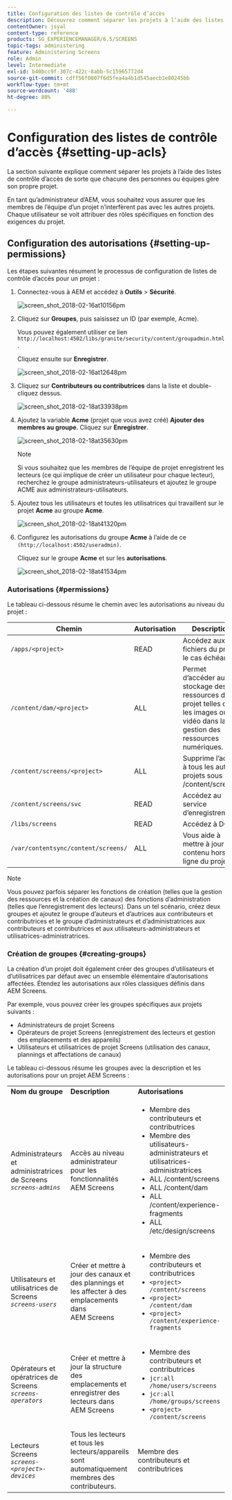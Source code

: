 ```yaml
---
title: Configuration des listes de contrôle d’accès
description: Découvrez comment séparer les projets à l’aide des listes de contrôle d’accès de sorte que chacune des personnes ou équipes gère son propre projet.
contentOwner: jsyal
content-type: reference
products: SG_EXPERIENCEMANAGER/6.5/SCREENS
topic-tags: administering
feature: Administering Screens
role: Admin
level: Intermediate
exl-id: b40bcc9f-307c-422c-8abb-5c15965772d4
source-git-commit: cdff56f0807f6d5fea4a4b1d545aecb1e80245bb
workflow-type: tm+mt
source-wordcount: '488'
ht-degree: 80%

---
```


# Configuration des listes de contrôle d’accès {#setting-up-acls}

La section suivante explique comment séparer les projets à l’aide des listes de contrôle d’accès de sorte que chacune des personnes ou équipes gère son propre projet.

En tant qu’administrateur d’AEM, vous souhaitez vous assurer que les membres de l’équipe d’un projet n’interfèrent pas avec les autres projets. Chaque utilisateur se voit attribuer des rôles spécifiques en fonction des exigences du projet.

## Configuration des autorisations {#setting-up-permissions}

Les étapes suivantes résument le processus de configuration de listes de contrôle d’accès pour un projet :

1. Connectez-vous à AEM et accédez à **Outils** > **Sécurité**.

   ![screen_shot_2018-02-16at10156pm](assets/screen_shot_2018-02-16at10156pm.png)

1. Cliquez sur **Groupes**, puis saisissez un ID (par exemple, Acme).

   Vous pouvez également utiliser ce lien `http://localhost:4502/libs/granite/security/content/groupadmin.html`.

   Cliquez ensuite sur **Enregistrer**.

   ![screen_shot_2018-02-16at12648pm](assets/screen_shot_2018-02-16at12648pm.png)

1. Cliquez sur **Contributeurs ou contributrices** dans la liste et double-cliquez dessus.

   ![screen_shot_2018-02-18at33938pm](assets/screen_shot_2018-02-18at33938pm.png)

1. Ajoutez la variable **Acme** (projet que vous avez créé) **Ajouter des membres au groupe**. Cliquez sur **Enregistrer**.

   ![screen_shot_2018-02-18at35630pm](assets/screen_shot_2018-02-18at35630pm.png)

   >[!NOTE]
   >
   >Si vous souhaitez que les membres de l’équipe de projet enregistrent les lecteurs (ce qui implique de créer un utilisateur pour chaque lecteur), recherchez le groupe administrateurs-utilisateurs et ajoutez le groupe ACME aux administrateurs-utilisateurs.

1. Ajoutez tous les utilisateurs et toutes les utilisatrices qui travaillent sur le projet **Acme** au groupe **Acme**.

   ![screen_shot_2018-02-18at41320pm](assets/screen_shot_2018-02-18at41320pm.png)

1. Configurez les autorisations du groupe **Acme** à l’aide de ce `(http://localhost:4502/useradmin)`.

   Cliquez sur le groupe **Acme** et sur les **autorisations**.

   ![screen_shot_2018-02-18at41534pm](assets/screen_shot_2018-02-18at41534pm.png)

### Autorisations {#permissions}

Le tableau ci-dessous résume le chemin avec les autorisations au niveau du projet :

| **Chemin** | **Autorisation** | **Description** |
|---|---|---|
| `/apps/<project>` | READ | Accédez aux fichiers du projet, le cas échéant. |
| `/content/dam/<project>` | ALL | Permet d’accéder au stockage des ressources du projet telles que les images ou la vidéo dans la gestion des ressources numériques. |
| `/content/screens/<project>` | ALL | Supprime l’accès à tous les autres projets sous /content/screens. |
| `/content/screens/svc` | READ | Accédez au service d’enregistrement. |
| `/libs/screens` | READ | Accédez à DCC. |
| `/var/contentsync/content/screens/` | ALL | Vous aide à mettre à jour le contenu hors ligne du projet. |

>[!NOTE]
>
>Vous pouvez parfois séparer les fonctions de création (telles que la gestion des ressources et la création de canaux) des fonctions d’administration (telles que l’enregistrement des lecteurs). Dans un tel scénario, créez deux groupes et ajoutez le groupe d’auteurs et d’autrices aux contributeurs et contributrices et le groupe d’administrateurs et d’administratrices aux contributeurs et contributrices et aux utilisateurs-administrateurs et utilisatrices-administratrices.

### Création de groupes {#creating-groups}

La création d’un projet doit également créer des groupes d’utilisateurs et d’utilisatrices par défaut avec un ensemble élémentaire d’autorisations affectées. Étendez les autorisations aux rôles classiques définis dans AEM Screens.

Par exemple, vous pouvez créer les groupes spécifiques aux projets suivants :

* Administrateurs de projet Screens
* Opérateurs de projet Screens (enregistrement des lecteurs et gestion des emplacements et des appareils)
* Utilisateurs et utilisatrices de projet Screens (utilisation des canaux, plannings et affectations de canaux)

Le tableau ci-dessous résume les groupes avec la description et les autorisations pour un projet AEM Screens :

<table>
 <tbody>
  <tr>
   <td><strong>Nom du groupe</strong></td>
   <td><strong>Description</strong></td>
   <td><strong>Autorisations</strong></td>
  </tr>
  <tr>
   <td>Administrateurs et administratrices de Screens<br /> <em><code>screens-admins</code></em></td>
   <td>Accès au niveau administrateur pour les fonctionnalités AEM Screens</td>
   <td>
    <ul>
     <li>Membre des contributeurs et contributrices</li>
     <li>Membre des utilisateurs-administrateurs et utilisatrices-administratrices</li>
     <li>ALL /content/screens</li>
     <li>ALL /content/dam</li>
     <li>ALL /content/experience-fragments</li>
     <li>ALL /etc/design/screens</li>
    </ul> </td>
  </tr>
  <tr>
   <td>Utilisateurs et utilisatrices de Screens<br /> <em><code>screens-users</code></em></td>
   <td>Créer et mettre à jour des canaux et des plannings et les affecter à des emplacements dans AEM Screens</td>
   <td>
    <ul>
     <li>Membre des contributeurs et contributrices</li>
     <li><code>&lt;project&gt; /content/screens</code></li>
     <li><code>&lt;project&gt; /content/dam</code></li>
     <li><code>&lt;project&gt; /content/experience-fragments</code></li>
    </ul> </td>
  </tr>
  <tr>
   <td>Opérateurs et opératrices de Screens<br /> <em><code>screens-operators</code></em></td>
   <td>Créer et mettre à jour la structure des emplacements et enregistrer des lecteurs dans AEM Screens</td>
   <td>
    <ul>
     <li>Membre des contributeurs et contributrices</li>
     <li><code>jcr:all /home/users/screens</code></li>
     <li><code>jcr:all /home/groups/screens</code></li>
     <li><code>&lt;project&gt; /content/screens</code></li>
    </ul> </td>
  </tr>
  <tr>
   <td>Lecteurs Screens<br /> <em><code>screens-&lt;project&gt;-devices</code></em></td>
   <td>Tous les lecteurs et tous les lecteurs/appareils sont automatiquement membres des contributeurs.</td>
   <td><p> Membre des contributeurs et contributrices</p> </td>
  </tr>
 </tbody>
</table>
